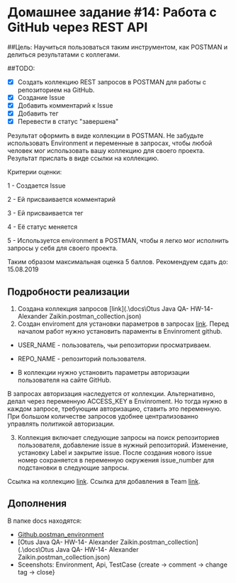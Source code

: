 ﻿# Домашнее задание #14: Работа с GitHub через REST API

##Цель: Научиться пользоваться таким инструментом, как POSTMAN и делиться результатами с коллегами.

##TODO:
- [X] Создать коллекцию REST запросов в POSTMAN для работы с репозиторием на GitHub.
- [X] Cоздание Issue
- [X] Добавить комментарий к Issue
- [X] Добавить тег
- [X] Перевести в статус "завершена"

Результат оформить в виде коллекции в POSTMAN.
Не забудьте использовать Environment и переменные в запросах, чтобы любой человек мог использовать вашу коллекцию для своего проекта.
Результат прислать в виде ссылки на коллекцию.

Критерии оценки:

1 - Создается Issue

2 - Ей присваивается комментарий

3 - Ей присваивается тег

4 - Её статус меняется

5 - Используется environment в POSTMAN, чтобы я легко мог исполнить запросы у себя для своего проекта.


Таким образом максимальная оценка 5 баллов.
Рекомендуем сдать до: 15.08.2019

## Подробности реализации

1. Создана коллекция запросов [link](.\docs\Otus Java QA- HW-14- Alexander Zaikin.postman_collection.json)
2. Создан enviroment для установки параметров в запросах  [link](.\docs\Github.postman_environment.json). Перед началом работ нужно установить параменты в Envinroment github.
 
 + USER_NAME - пользователь, чьи репозитории просматриваем.
 + REPO_NAME - репозиторий пользователя.
 
 + В коллекции нужно установить параметры авторизации пользователя на сайте GitHub.

В запросах авторизация наследуется от коллекции.
Альтернативно, делал через переменную ACCESS_KEY в Envinroment. Но тогда нужно в каждом запросе, требующим авторизацию, ставить это переменную.
При большом количестве запросов удобнее централизованно управлять политикой авторизации.

3. Коллекция включает следующие запросы на поиск репозиториев пользователя, добавление issue в нужный репозиторий. Изменение, установку Label и закрытие issue.
После создания нового issue номер сохраняется в переменную окружения issue_number для подстановки в следующие запросы.

Ссылка на коллекцию [link](https://www.getpostman.com/collections/cc1c50ad07132b2a97a1).
Ссылка для добавления в Team [link](https://app.getpostman.com/join-team?invite_code=ec358ae42e50af45d4c67749595727c6&ws=c4d5f0bf-306b-4d03-8426-1f08d14792ef).

## Дополнения

В папке docs находятся:

+ [Github.postman_environment](.\docs\Github.postman_environment.json)
+ [Otus Java QA- HW-14- Alexander Zaikin.postman_collection](.\docs\Otus Java QA- HW-14- Alexander Zaikin.postman_collection.json)
+ Sceenshots: Environment, Api, TestCase {create -> comment -> change tag -> close}

